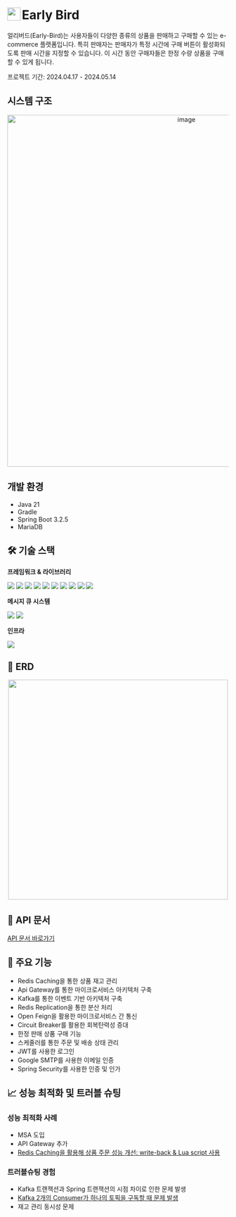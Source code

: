 <img src="https://github.com/wl2258/early-bird/assets/77067383/6cc5787a-36fa-4122-91c6-ea037d0af7fb" width="30" height="auto" align="left" /> 
<span style="margin-left: 10px;"><h1>Early Bird</h1></span>

얼리버드(Early-Bird)는 사용자들이 다양한 종류의 상품을 판매하고 구매할 수 있는 e-commerce 플랫폼입니다. 특히 판매자는 판매자가 특정 시간에 구매 버튼이 활성화되도록 판매 시간을 지정할 수 있습니다. 이 시간 동안 구매자들은 한정 수량 상품을 구매할 수 있게 됩니다.

프로젝트 기간: 2024.04.17 - 2024.05.14

## 시스템 구조
<p align="center">
    <img width="800" alt="image" src="https://github.com/wl2258/early-bird/assets/77067383/e452f2d9-19af-4dfa-9e76-596c8e43cde0">
</p>

## 개발 환경
- Java 21
- Gradle
- Spring Boot 3.2.5
- MariaDB

## 🛠 기술 스택
**프레임워크 & 라이브러리**
<div>
    <img src="https://img.shields.io/badge/Spring Boot-6DB33F?style=for-the-badge&logo=Spring Boot&logoColor=white"/>
    <img src="https://img.shields.io/badge/Spring Security-6DB33F?style=for-the-badge&logo=Spring Security&logoColor=white"/>
    <img src="https://img.shields.io/badge/Spring Cloud Gateway-6DB33F?style=for-the-badge&logo=Spring Cloud Gateway&logoColor=white"/>
    <img src="https://img.shields.io/badge/Spring Cloud Netflix Eureka-6DB33F?style=for-the-badge&logo=Spring Cloud Netflix Eureka&logoColor=white"/>
    <img src="https://img.shields.io/badge/Spring Cloud Config-6DB33F?style=for-the-badge&logo=Spring Cloud Config&logoColor=white"/>
    <img src="https://img.shields.io/badge/Spring Cloud Bus-6DB33F?style=for-the-badge&logo=Spring Cloud Bus&logoColor=white"/>
    <img src="https://img.shields.io/badge/Spring Cloud OpenFeign-6DB33F?style=for-the-badge&logo=OpenFeign&logoColor=white"/>
    <img src="https://img.shields.io/badge/Spring Cloud Circuit Breaker-6DB33F?style=for-the-badge&logo=CircuitBreaker&logoColor=white"/>
    <img src="https://img.shields.io/badge/Hibernate-59666C?style=for-the-badge&logo=Hibernate&logoColor=white"/>
    <img src="https://img.shields.io/badge/QueryDSL-59666C?style=for-the-badge&logo=QueryDSL&logoColor=white"/>
</div>

**메시지 큐 시스템**
<div>
    <img src="https://img.shields.io/badge/Apache Kafka-231F20?style=for-the-badge&logo=Apache Kafka&logoColor=white"/>
    <img src="https://img.shields.io/badge/RabbitMQ-FF6600?style=for-the-badge&logo=RabbitMQ&logoColor=white"/>
</div>

**인프라**
<div>
    <img src="https://img.shields.io/badge/Docker-2496ED?style=for-the-badge&logo=Docker&logoColor=white"/>
</div>

## 📌 ERD
<p align="center">
  <img src="https://github.com/wl2258/early-bird/assets/77067383/28379645-6ea6-49ab-8c25-54b6c0166ac9" width="500" />
</p>

## 📜 API 문서
[API 문서 바로가기](https://documenter.getpostman.com/view/19468204/2sA3JRaf81)

## 🌟 주요 기능
- Redis Caching을 통한 상품 재고 관리
- Api Gateway를 통한 마이크로서비스 아키텍처 구축
- Kafka를 통한 이벤트 기반 아키텍처 구축
- Redis Replication을 통한 분산 처리
- Open Feign을 활용한 마이크로서비스 간 통신
- Circuit Breaker를 활용한 회복탄력성 증대
- 한정 판매 상품 구매 기능
- 스케줄러를 통한 주문 및 배송 상태 관리
- JWT를 사용한 로그인
- Google SMTP를 사용한 이메일 인증
- Spring Security를 사용한 인증 및 인가

## 📈 성능 최적화 및 트러블 슈팅

### 성능 최적화 사례
- MSA 도입
- API Gateway 추가
- [Redis Caching을 활용해 상품 주문 성능 개선: write-back & Lua script 사용](https://ssonzm.tistory.com/114)

### 트러블슈팅 경험
- Kafka 트랜잭션과 Spring 트랜잭션의 시점 차이로 인한 문제 발생
- [Kafka 2개의 Consumer가 하나의 토픽을 구독할 때 문제 발생](https://ssonzm.tistory.com/117)
- 재고 관리 동시성 문제 
